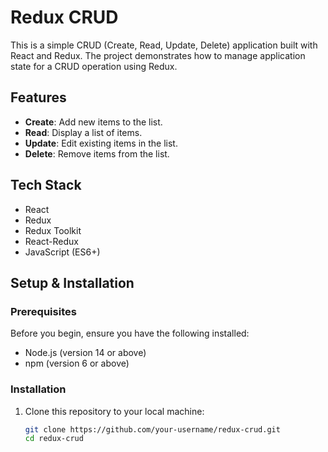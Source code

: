 # Redux CRUD

This is a simple CRUD (Create, Read, Update, Delete) application built with React and Redux. The project demonstrates how to manage application state for a CRUD operation using Redux.

## Features

- **Create**: Add new items to the list.
- **Read**: Display a list of items.
- **Update**: Edit existing items in the list.
- **Delete**: Remove items from the list.

## Tech Stack

- React
- Redux
- Redux Toolkit
- React-Redux
- JavaScript (ES6+)

## Setup & Installation

### Prerequisites

Before you begin, ensure you have the following installed:

- Node.js (version 14 or above)
- npm (version 6 or above)

### Installation

1. Clone this repository to your local machine:

   ```bash
   git clone https://github.com/your-username/redux-crud.git
   cd redux-crud
